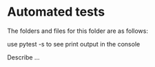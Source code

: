 # Automated tests

The folders and files for this folder are as follows:

use pytest -s to see print output in the console

Describe ...
